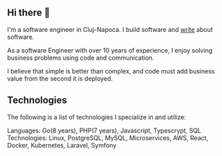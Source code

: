 ## Hi there 👋
I'm a software engineer in Cluj-Napoca. I build software and [write](https://medium.com/@andreiboar) about software.

As a software Engineer with over 10 years of experience, I enjoy solving business problems using code and communication.

I believe that simple is better than complex, and code must add business value from the second it is deployed.


## Technologies
The following is a list of technologies I specialize in and utilize:

Languages:	Go(8 years), PHP(7 years), Javascript, Typescrypt, SQL
Technologies: 	Linux, PostgreSQL, MySQL, Microservices, AWS, React, Docker, Kubernetes, Laravel, Symfony
